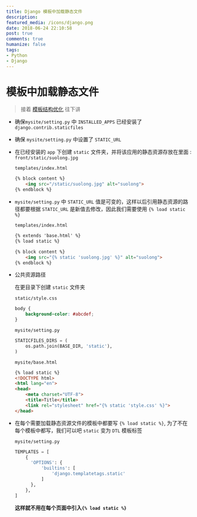 ```yaml
---
title: Django 模板中加载静态文件
description: 
featured_media: /icons/django.png
date: 2018-06-24 22:10:58
post: true
comments: true
humanize: false
tags:
- Python
- Django
---
```


# 模板中加载静态文件
  > 接着 [模板结构优化](https://zhb333.github.io/readme-blog/Python/Django/templates_4.html ) 往下讲

* 确保`mysite/setting.py` 中 `INSTALLED_APPS` 已经安装了 `django.contrib.staticfiles`

* 确保 `mysite/setting.py` 中设置了 `STATIC_URL`

* 在已经安装的 `app` 下创建 `static` 文件夹，并将该应用的静态资源存放在里面 : `front/static/suolong.jpg` 

  `templates/index.html`

  ```html
  {% block content %}
      <img src="/static/suolong.jpg" alt="suolong">
  {% endblock %}
  ```

* `mysite/setting.py` 中 `STATIC_URL` 值是可变的，这样以后引用静态资源的路径都要根据 `STATIC_URL` 是新值去修改，因此我们需要使用 `{% load static %}`

  `templates/index.html`

  ```html
  {% extends 'base.html' %}
  {% load static %}

  {% block content %}
      <img src="{% static 'suolong.jpg' %}" alt="suolong">
  {% endblock %}
  ```

* 公共资源路径

  在更目录下创建 `static` 文件夹

  `static/style.css`
  ```css
  body {
      background-color: #abcdef;
  }
  ```

  `mysite/setting.py`  
  ```py
  STATICFILES_DIRS = (
      os.path.join(BASE_DIR, 'static'),
  )
  ```

  `mysite/base.html`
  ```html
  {% load static %}
  <!DOCTYPE html>
  <html lang="en">
  <head>
      <meta charset="UTF-8">
      <title>Title</title>
      <link rel="stylesheet" href="{% static 'style.css' %}">
  </head>
  ```

* 在每个需要加载静态资源文件的模板中都要写 `{% load static %}`, 为了不在每个模板中都写，我们可以吧 `static` 变为 `DTL` 模板标签  

  `mysite/setting.py`  
  ```py
  TEMPLATES = [
      {
        'OPTIONS': {
            'builtins': [
                'django.templatetags.static'
            ]
        },
      },
  ]
  ```

  **这样就不用在每个页面中引入`{% load static %}`**
